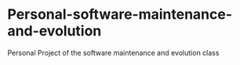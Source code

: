# Personal-software-maintenance-and-evolution
Personal Project of the software maintenance and evolution class
